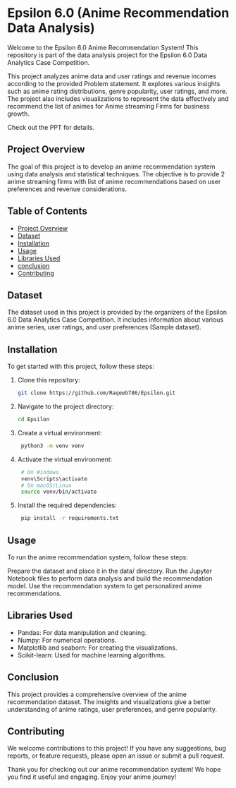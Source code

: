 # Epsilon 6.0 (Anime Recommendation Data Analysis)

Welcome to the Epsilon 6.0 Anime Recommendation System! This repository is part of the data analysis project for the Epsilon 6.0 Data Analytics Case Competition.

This project analyzes anime data and user ratings and revenue incomes according to the provided Problem statement. It explores various insights such as anime rating distributions, genre popularity, user ratings, and more. The project also includes visualizations to represent the data effectively and recommend the list of animes for Anime streaming Firms for business growth.

Check out the PPT for details.

## Project Overview
The goal of this project is to develop an anime recommendation system using data analysis and statistical techniques. The objective is to provide 2 anime streaming firms with list of anime recommendations based on user preferences and revenue considerations.

## Table of Contents
- [Project Overview](#project-overview)
- [Dataset](#dataset)
- [Installation](#installation)
- [Usage](#usage)
- [Libraries Used](#Libraries-Used)
- [conclusion](#Conclusion)
- [Contributing](#contributing)

## Dataset
The dataset used in this project is provided by the organizers of the Epsilon 6.0 Data Analytics Case Competition. It includes information about various anime series, user ratings, and user preferences (Sample dataset).

## Installation
To get started with this project, follow these steps:

1. Clone this repository:
   ```bash
   git clone https://github.com/Raqeeb786/Epsilon.git
2. Navigate to the project directory:
    ```bash
    cd Epsilon
3. Create a virtual environment:
   ```bash
    python3 -m venv venv
4. Activate the virtual environment:
   ```bash
    # On Windows
    venv\Scripts\activate
    # On macOS/Linux
    source venv/bin/activate
5. Install the required dependencies:
   ```bash
    pip install -r requirements.txt

## Usage
To run the anime recommendation system, follow these steps:

Prepare the dataset and place it in the data/ directory.
Run the Jupyter Notebook files to perform data analysis and build the recommendation model.
Use the recommendation system to get personalized anime recommendations.

## Libraries Used
- Pandas: For data manipulation and cleaning.
- Numpy: For numerical operations.
- Matplotlib and seaborn: For creating the visualizations.
- Scikit-learn: Used for machine learning algorithms.

## Conclusion
This project provides a comprehensive overview of the anime recommendation dataset. The insights and visualizations give a better understanding of anime ratings, user preferences, and genre popularity.


## Contributing
We welcome contributions to this project! If you have any suggestions, bug reports, or feature requests, please open an issue or submit a pull request.

Thank you for checking out our anime recommendation system! We hope you find it useful and engaging. Enjoy your anime journey!
